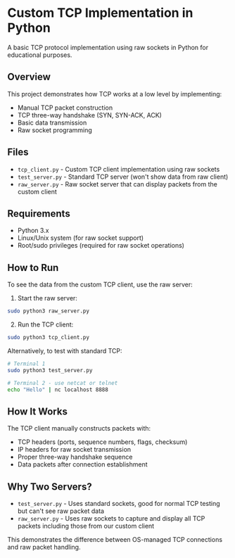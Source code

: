 # Custom TCP Implementation in Python

A basic TCP protocol implementation using raw sockets in Python for educational purposes.

## Overview

This project demonstrates how TCP works at a low level by implementing:
- Manual TCP packet construction
- TCP three-way handshake (SYN, SYN-ACK, ACK)
- Basic data transmission
- Raw socket programming

## Files

- `tcp_client.py` - Custom TCP client implementation using raw sockets
- `test_server.py` - Standard TCP server (won't show data from raw client)
- `raw_server.py` - Raw socket server that can display packets from the custom client

## Requirements

- Python 3.x
- Linux/Unix system (for raw socket support)
- Root/sudo privileges (required for raw socket operations)

## How to Run

To see the data from the custom TCP client, use the raw server:

1. Start the raw server:
```bash
sudo python3 raw_server.py
```

2. Run the TCP client:
```bash
sudo python3 tcp_client.py
```

Alternatively, to test with standard TCP:
```bash
# Terminal 1
sudo python3 test_server.py

# Terminal 2 - use netcat or telnet
echo "Hello" | nc localhost 8888
```

## How It Works

The TCP client manually constructs packets with:
- TCP headers (ports, sequence numbers, flags, checksum)
- IP headers for raw socket transmission
- Proper three-way handshake sequence
- Data packets after connection establishment

## Why Two Servers?

- `test_server.py` - Uses standard sockets, good for normal TCP testing but can't see raw packet data
- `raw_server.py` - Uses raw sockets to capture and display all TCP packets including those from our custom client

This demonstrates the difference between OS-managed TCP connections and raw packet handling.